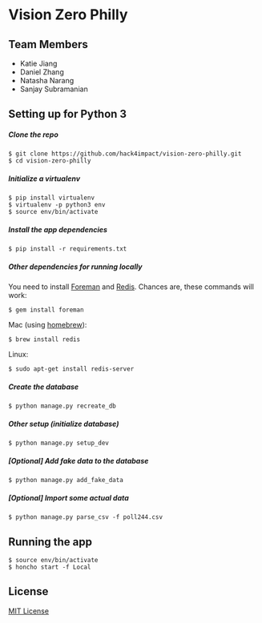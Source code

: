 # Vision Zero Philly

## Team Members
* Katie Jiang
* Daniel Zhang
* Natasha Narang
* Sanjay Subramanian

## Setting up for Python 3

#####  Clone the repo

```
$ git clone https://github.com/hack4impact/vision-zero-philly.git
$ cd vision-zero-philly
```

##### Initialize a virtualenv

```
$ pip install virtualenv
$ virtualenv -p python3 env
$ source env/bin/activate
```

##### Install the app dependencies

```
$ pip install -r requirements.txt
```

##### Other dependencies for running locally

You need to install [Foreman](https://ddollar.github.io/foreman/) and [Redis](http://redis.io/). Chances are, these commands will work:

```
$ gem install foreman
```

Mac (using [homebrew](http://brew.sh/)):

```
$ brew install redis
```

Linux:

```
$ sudo apt-get install redis-server
```


##### Create the database

```
$ python manage.py recreate_db
```

##### Other setup (initialize database)

```
$ python manage.py setup_dev
```

##### [Optional] Add fake data to the database

```
$ python manage.py add_fake_data
```

##### [Optional] Import some actual data

```
$ python manage.py parse_csv -f poll244.csv
```

## Running the app

```
$ source env/bin/activate
$ honcho start -f Local
```

## License
[MIT License](LICENSE.md)
